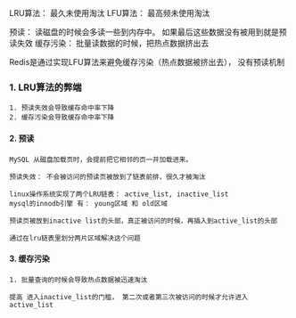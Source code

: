 


LRU算法： 最久未使用淘汰
LFU算法： 最高频未使用淘汰

预读： 读磁盘的时候会多读一些到内存中。 如果最后这些数据没有被用到就是预读失效
缓存污染： 批量读数据的时候，把热点数据挤出去

Redis是通过实现LFU算法来避免缓存污染（热点数据被挤出去）， 没有预读机制


### 1. LRU算法的弊端
    1. 预读失效会导致缓存命中率下降
    2. 缓存污染会导致缓存命中率下降

#### 2. 预读
    MySQL 从磁盘加载页时，会提前把它相邻的页一并加载进来。 

    预读失效： 不会被访问的预读页被放到了链表前排，很久才被淘汰

    linux操作系统实现了两个LRU链表： active_list, inactive_list
    mysql的innodb引擎 有： young区域 和 old区域

    预读页被放到inactive list的头部，真正被访问的时候，再插入到active_list的头部
    
    通过在lru链表里划分两片区域解决这个问题


#### 3. 缓存污染
    1. 批量查询的时候会导致热点数据被迅速淘汰

    提高 进入inactive_list的门槛， 第二次或者第三次被访问的时候才允许进入active_list
